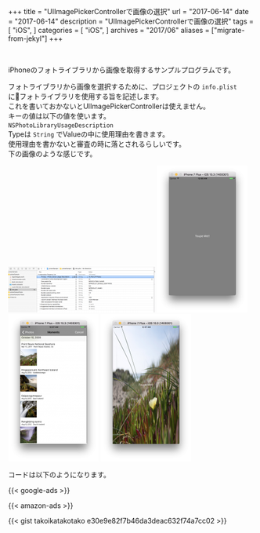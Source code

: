 +++
title = "UIImagePickerControllerで画像の選択"
url = "2017-06-14"
date = "2017-06-14"
description = "UIImagePickerControllerで画像の選択"
tags = [
    "iOS",
]
categories = [
    "iOS",
]
archives = "2017/06"
aliases = ["migrate-from-jekyl"]
+++

<br>

iPhoneのフォトライブラリから画像を取得するサンプルプログラムです。  

フォトライブラリから画像を選択するために、プロジェクトの `info.plist` にフォトライブラリを使用する旨を記述します。  
これを書いておかないとUIImagePickerControllerは使えません。  
キーの値は以下の値を使います。  
`NSPhotoLibraryUsageDescription`  
Typeは `String` でValueの中に使用理由を書きます。  
使用理由を書かないと審査の時に落とされるらしいです。  
下の画像のような感じです。  

![alt](1.png)
![alt](2.png)
![alt](3.png)
![alt](4.png)


コードは以下のようになります。

<!-- Google Ads -->
{{< google-ads >}}

<!-- Amazon Ads -->
{{< amazon-ads >}}

{{< gist takoikatakotako e30e9e82f7b46da3deac632f74a7cc02 >}}
